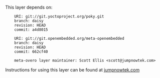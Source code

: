 This layer depends on:

        URI: git://git.yoctoproject.org/poky.git
        branch: daisy
        revision: HEAD
        commit: a4d8015 

        URI: git://git.openembedded.org/meta-openembedded
        branch: daisy
        revision: HEAD
        commit: 662cf40 

        meta-overo layer maintainer: Scott Ellis <scott@jumpnowtek.com>


Instructions for using this layer can be found at [jumpnowtek.com][overo-yocto-build]

[overo-yocto-build]: http://www.jumpnowtek.com/gumstix/overo/Overo-Systems-with-Yocto.html

